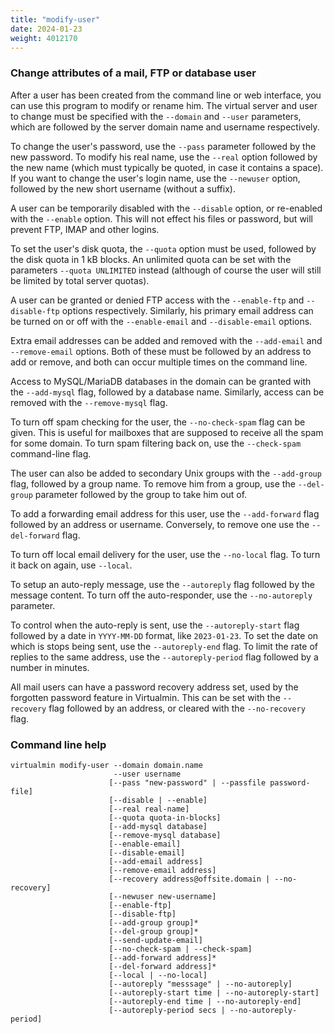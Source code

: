 ```yaml
---
title: "modify-user"
date: 2024-01-23
weight: 4012170
---
```


### Change attributes of a mail, FTP or database user

After a user has been created from the command line or web interface, you can use this program to modify or rename him. The virtual server and user to change must be specified with the `--domain` and `--user` parameters, which are followed by the server domain name and username respectively.

To change the user's password, use the `--pass` parameter followed by the new password. To modify his real name, use the `--real` option followed by the new name (which must typically be quoted, in case it contains a space). If you want to change the user's login name, use the `--newuser` option, followed by the new short username (without a suffix).

A user can be temporarily disabled with the `--disable` option, or re-enabled with the `--enable` option. This will not effect his files or password, but will prevent FTP, IMAP and other logins.

To set the user's disk quota, the `--quota` option must be used, followed by the disk quota in 1 kB blocks. An unlimited quota can be set with the parameters `--quota UNLIMITED` instead (although of course the user will still be limited by total server quotas).

A user can be granted or denied FTP access with the `--enable-ftp` and `--disable-ftp` options respectively. Similarly, his primary email address can be turned on or off with the `--enable-email` and `--disable-email` options.

Extra email addresses can be added and removed with the `--add-email` and `--remove-email` options. Both of these must be followed by an address to add or remove, and both can occur multiple times on the command line.

Access to MySQL/MariaDB databases in the domain can be granted with the `--add-mysql` flag, followed by a database name. Similarly, access can be removed with the `--remove-mysql` flag.

To turn off spam checking for the user, the `--no-check-spam` flag can be given. This is useful for mailboxes that are supposed to receive all the spam for some domain. To turn spam filtering back on, use the `--check-spam` command-line flag.

The user can also be added to secondary Unix groups with the `--add-group` flag, followed by a group name. To remove him from a group, use the `--del-group` parameter followed by the group to take him out of.

To add a forwarding email address for this user, use the `--add-forward` flag followed by an address or username. Conversely, to remove one use the `--del-forward` flag.

To turn off local email delivery for the user, use the `--no-local` flag. To turn it back on again, use `--local`.

To setup an auto-reply message, use the `--autoreply` flag followed by the message content. To turn off the auto-responder, use the `--no-autoreply` parameter.

To control when the auto-reply is sent, use the `--autoreply-start` flag followed by a date in `YYYY-MM-DD` format, like `2023-01-23`. To set the date on which is stops being sent, use the `--autoreply-end` flag. To limit the rate of replies to the same address, use the `--autoreply-period` flag followed by a number in minutes.

All mail users can have a password recovery address set, used by the forgotten password feature in Virtualmin. This can be set with the `--recovery` flag followed by an address, or cleared with the `--no-recovery` flag.

### Command line help

```text
virtualmin modify-user --domain domain.name
                       --user username
                      [--pass "new-password" | --passfile password-file]
                      [--disable | --enable]
                      [--real real-name]
                      [--quota quota-in-blocks]
                      [--add-mysql database]
                      [--remove-mysql database]
                      [--enable-email]
                      [--disable-email]
                      [--add-email address]
                      [--remove-email address]
                      [--recovery address@offsite.domain | --no-recovery]
                      [--newuser new-username]
                      [--enable-ftp]
                      [--disable-ftp]
                      [--add-group group]*
                      [--del-group group]*
                      [--send-update-email]
                      [--no-check-spam | --check-spam]
                      [--add-forward address]*
                      [--del-forward address]*
                      [--local | --no-local]
                      [--autoreply "messsage" | --no-autoreply]
                      [--autoreply-start time | --no-autoreply-start]
                      [--autoreply-end time | --no-autoreply-end]
                      [--autoreply-period secs | --no-autoreply-period]
```
